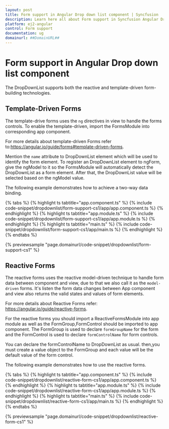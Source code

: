```yaml
---
layout: post
title: Form support in Angular Drop down list component | Syncfusion
description: Learn here all about Form support in Syncfusion Angular Drop down list component of Syncfusion Essential JS 2 and more.
platform: ej2-angular
control: Form support 
documentation: ug
domainurl: ##DomainURL##
---
```


# Form support in Angular Drop down list component

The DropDownList supports both the reactive and template-driven form-building technologies.

## Template-Driven Forms

The template-drive forms uses the `ng` directives in view to handle the forms controls. To enable the template-driven, import the FormsModule into corresponding app component.

For more details about template-driven Forms refer to:<https://angular.io/guide/forms#template-driven-forms>.

Mention the `name` attribute to DropDownList element which will be used to identify the form element. To register an DropDownList element to ngForm,  give the ngModel  to it so the FormsModule will  automatically detect the DropDownList as a form element. After that, the DropDownList value will be selected based on the ngModel value.

The following example demonstrates how to achieve a two-way data binding.

{% tabs %}
{% highlight ts tabtitle="app.component.ts" %}
{% include code-snippet/dropdownlist/form-support-cs1/app/app.component.ts %}
{% endhighlight %}
{% highlight ts tabtitle="app.module.ts" %}
{% include code-snippet/dropdownlist/form-support-cs1/app/app.module.ts %}
{% endhighlight %}
{% highlight ts tabtitle="main.ts" %}
{% include code-snippet/dropdownlist/form-support-cs1/app/main.ts %}
{% endhighlight %}
{% endtabs %}
  
{% previewsample "page.domainurl/code-snippet/dropdownlist/form-support-cs1" %}

## Reactive Forms

The reactive forms uses the reactive model-driven technique to handle form data between component and view, due to that we also call it as the `model-driven` forms. It's listen the form data changes between App component and view also returns the valid states and values of form elements.

For more details about Reactive Forms refer: <https://angular.io/guide/reactive-forms>.

For the reactive forms you should import a ReactiveFormsModule into app module as well as the FormGroup,FormControl should be imported to app component. The FormGroup is used to declare `formGroupName` for the form and the FormControl is used to declare `formControlName` for form controls.

You can declare the formControlName to DropDownList as usual. then,you must create a value object to the FormGroup and each value will be the default value of the form control.

The following example demonstrates  how to use the reactive forms.

{% tabs %}
{% highlight ts tabtitle="app.component.ts" %}
{% include code-snippet/dropdownlist/reactive-form-cs1/app/app.component.ts %}
{% endhighlight %}
{% highlight ts tabtitle="app.module.ts" %}
{% include code-snippet/dropdownlist/reactive-form-cs1/app/app.module.ts %}
{% endhighlight %}
{% highlight ts tabtitle="main.ts" %}
{% include code-snippet/dropdownlist/reactive-form-cs1/app/main.ts %}
{% endhighlight %}
{% endtabs %}
  
{% previewsample "page.domainurl/code-snippet/dropdownlist/reactive-form-cs1" %}